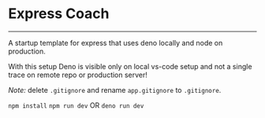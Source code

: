 # Express Coach

---

A startup template for express that uses deno locally and node on production.

With this setup Deno is visible only on local vs-code setup and not a single
trace on remote repo or production server!

_Note:_ delete `.gitignore` and rename `app.gitignore` to `.gitignore`.

`npm install` `npm run dev` OR `deno run dev`

